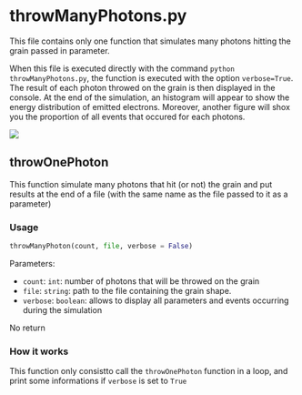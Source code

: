 # throwManyPhotons.py

This file contains only one function that simulates many photons hitting the grain passed in parameter.

When this file is executed directly with the command `python throwManyPhotons.py`, the function is executed with the option `verbose=True`. The result of each photon throwed on the grain is then displayed in the console. At the end of the simulation, an histogram will appear to show the energy distribution of emitted electrons. Moreover, another figure will shox you the proportion of all events that occured for each photons.

![](https://vincent.foriel.xyz/wp-content/uploads/2021/10/Capture-decran-2021-10-01-114019-1.png)

## throwOnePhoton

This function simulate many photons that hit (or not) the grain and put results at the end of a file (with the same name as the file passed to it as a parameter)

### Usage

```python
throwManyPhoton(count, file, verbose = False)
```

Parameters:

* `count`: `int`: number of photons that will be throwed on the grain
* `file`: `string`: path to the file containing the grain shape.
* `verbose`: `boolean`: allows to display all parameters and events occurring during the simulation

No return

### How it works

This function only consistto call the `throwOnePhoton` function in a loop, and print some informations if `verbose` is set to `True`